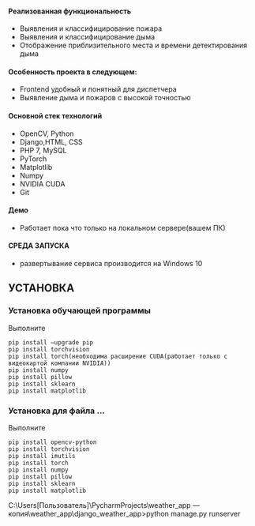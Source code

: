 <h4> Реализованная функциональность</h4>
<ul>
<li>Выявления и классифицирование пожара</li>
<li>Выявления и классифицирование дыма</li>
<li>Отображение приблизительного места и времени детектирования дыма</li>
</ul>
<h4>Особенность проекта в следующем:</h4>
<ul>
<li>Frontend удобный и понятный для диспетчера</li>
<li>Выявление дыма и пожаров с высокой точностью</li>
</ul>
<h4>Основной стек технологий</h4>
<ul>
<li>OpenCV, Python</li>
<li>Django,HTML, CSS</li>
<li>PHP 7, MySQL</li>
<li>PyTorch</li>
<li>Matplotlib</li>
<li>Numpy</li>
<li>NVIDIA CUDA</li>
<li>Git</li>
</ul>
<h4>Демо</h4>
<ul>
<li>Работает пока что только на локальном сервере(вашем ПК)</li>
</ul>
<h4>СРЕДА ЗАПУСКА</h4>
<ul>
<li>развертывание сервиса производится на Windows 10</li>

</ul>


УСТАНОВКА
------------

### Установка обучающей программы
Выполните
~~~
pip install —upgrade pip
pip install torchvision
pip install torch(необходима расширение CUDA(работает только с видеокартой компании NVIDIA))
pip install numpy
pip install pillow
pip install sklearn
pip install matplotlib
~~~
### Установка для файла ...
Выполните
~~~
pip install opencv-python
pip install torchvision
pip install imutils
pip install torch
pip install numpy
pip install pillow
pip install sklearn
pip install matplotlib
~~~
C:\Users\[Пользователь]\PycharmProjects\weather_app — копия\weather_app\django_weather_app>python manage.py runserver


